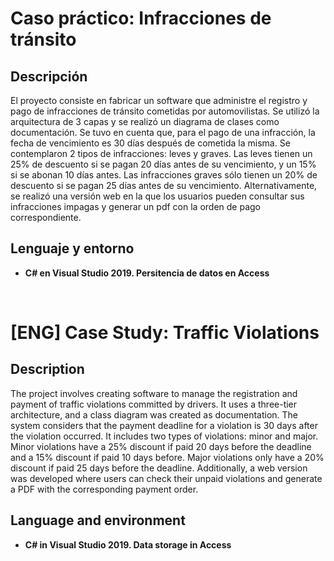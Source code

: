 <h1>Caso práctico: Infracciones de tránsito</h1>

<h2>Descripción</h2>
El proyecto consiste en fabricar un software que administre el registro y pago de infracciones de tránsito cometidas por automovilistas. Se utilizó la arquitectura de 3 capas y se realizó un diagrama de clases como documentación. Se tuvo en cuenta que, para el pago de una infracción, la fecha de vencimiento es 30 días después de cometida la misma. Se contemplaron 2 tipos de infracciones: leves y graves. Las leves tienen un 25% de descuento si se pagan 20 días antes de su vencimiento, y un 15% si se abonan 10 días antes. Las infracciones graves sólo tienen un 20% de descuento si se pagan 25 días antes de su vencimiento. Alternativamente, se realizó una versión web en la que los usuarios pueden consultar sus infracciones impagas y generar un pdf con la orden de pago correspondiente.
<h2>Lenguaje y entorno</h2>

- <b>C# en Visual Studio 2019. Persitencia de datos en Access</b>
<br />

<h1>[ENG] Case Study: Traffic Violations</h1>

<h2>Description</h2>
The project involves creating software to manage the registration and payment of traffic violations committed by drivers. It uses a three-tier architecture, and a class diagram was created as documentation. The system considers that the payment deadline for a violation is 30 days after the violation occurred. It includes two types of violations: minor and major. Minor violations have a 25% discount if paid 20 days before the deadline and a 15% discount if paid 10 days before. Major violations only have a 20% discount if paid 25 days before the deadline. Additionally, a web version was developed where users can check their unpaid violations and generate a PDF with the corresponding payment order.
<br />

<h2>Language and environment</h2>

- <b>C# in Visual Studio 2019. Data storage in Access</b>

